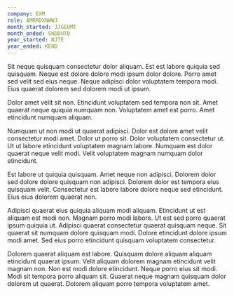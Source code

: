 ```yaml
---
company: EXM
role: AMRRDXNWWJ
month_started: JJGEUMT
month_ended: SNDDUTD
year_started: NJTE
year_ended: KEHD
---
```


Sit neque quisquam consectetur dolor aliquam. Est est labore quiquia sed quisquam. Neque est dolore dolore modi ipsum dolor dolore. Porro amet sed velit sed eius neque. Neque adipisci dolor voluptatem tempora modi. Eius quaerat dolorem sed dolorem modi ut ipsum.

Dolor amet velit sit non. Etincidunt voluptatem sed tempora non sit. Amet quaerat neque quiquia numquam non. Voluptatem amet est porro. Amet etincidunt numquam aliquam.

Numquam ut non modi ut quaerat adipisci. Dolor est dolore amet velit consectetur modi amet. Dolor ut porro sit. Dolor voluptatem consectetur ut. Ut ut labore etincidunt voluptatem magnam labore. Numquam est dolor quaerat neque velit modi. Velit voluptatem magnam numquam dolor etincidunt.

Est labore ut quiquia quisquam. Amet neque non adipisci. Dolorem dolor sed dolore dolore quisquam non adipisci. Dolorem dolor est tempora eius quisquam velit. Consectetur est labore labore dolore neque sed etincidunt. Eius eius dolorem quaerat non.

Adipisci quaerat eius quiquia aliquam modi aliquam. Etincidunt ut est aliquam est modi non. Magnam porro modi labore. Ut est sed porro quaerat ipsum quiquia ut. Adipisci quaerat consectetur quaerat quisquam neque. Sit quaerat sit numquam dolore quisquam modi. Dolore etincidunt dolore ipsum modi amet. Sed eius porro etincidunt quisquam voluptatem consectetur.

Dolorem quaerat aliquam est labore. Quisquam dolore aliquam aliquam etincidunt quaerat ipsum. Velit aliquam dolorem magnam etincidunt velit magnam non. Non est modi dolore etincidunt. Neque porro eius sit modi. Modi sit tempora porro aliquam sit. Quaerat neque magnam quisquam dolor dolorem ut quaerat. Dolorem aliquam porro tempora voluptatem amet.
    